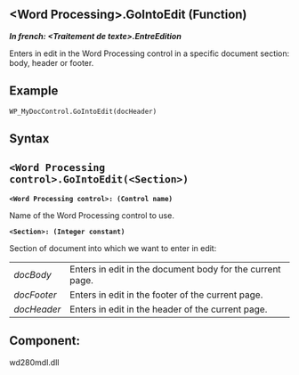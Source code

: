 


## &lt;Word Processing&gt;.GoIntoEdit (Function)

***In french: &lt;Traitement de texte&gt;.EntreEdition***



<a name="XUse"></a>
<a name="Use"></a>
<a name="description"></a>
Enters in edit in the Word Processing control in a specific document section: body, header or footer.
<a name="Example1"></a>
<a name="sample_code"></a>

## Example


```wl
WP_MyDocControl.GoIntoEdit(docHeader)
```

<a name="XSYNTAX"></a>

## Syntax
<a name="SYNTAX1"></a>

`<Word Processing control>.GoIntoEdit(<Section>)`
---

**`<Word Processing control>: (Control name)`**

Name of the Word Processing control to use.

**`<Section>: (Integer constant)`**

Section of document into which we want to enter in edit: 



|   |   |
| --- | --- |
| *docBody* | Enters in edit in the document body for the current page. |
| *docFooter* | Enters in edit in the footer of the current page. |
| *docHeader* | Enters in edit in the header of the current page. |





<a name="XComponent"></a>

## Component:
wd280mdl.dll
